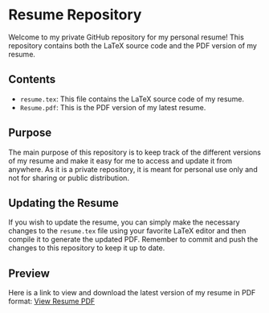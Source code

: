 # Resume Repository

Welcome to my private GitHub repository for my personal resume! This repository contains both the LaTeX source code and the PDF version of my resume.

## Contents

- `resume.tex`: This file contains the LaTeX source code of my resume.
- `Resume.pdf`: This is the PDF version of my latest resume.

## Purpose

The main purpose of this repository is to keep track of the different versions of my resume and make it easy for me to access and update it from anywhere. As it is a private repository, it is meant for personal use only and not for sharing or public distribution.

## Updating the Resume

If you wish to update the resume, you can simply make the necessary changes to the `resume.tex` file using your favorite LaTeX editor and then compile it to generate the updated PDF. Remember to commit and push the changes to this repository to keep it up to date.

## Preview

Here is a link to view and download the latest version of my resume in PDF format:
[View Resume PDF](https://github.com/easyvansh/Resume/blob/main/Resume.pdf)
